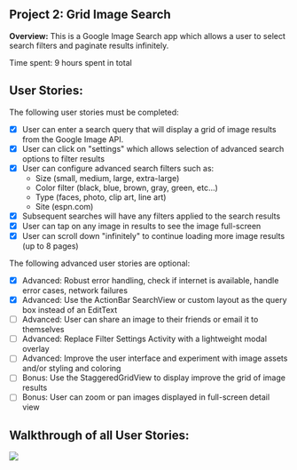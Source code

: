 Project 2: Grid Image Search
----------------------------

**Overview:** This is a Google Image Search app which allows a user to select search filters and
paginate results infinitely.

Time spent: 9 hours spent in total

User Stories:
-------------

The following user stories must be completed:

- [x] User can enter a search query that will display a grid of image results from the Google Image API.
- [x] User can click on "settings" which allows selection of advanced search options to filter results
- [x] User can configure advanced search filters such as:
    - Size (small, medium, large, extra-large)
    - Color filter (black, blue, brown, gray, green, etc...)
    - Type (faces, photo, clip art, line art)
    - Site (espn.com)
- [x] Subsequent searches will have any filters applied to the search results
- [x] User can tap on any image in results to see the image full-screen
- [x] User can scroll down "infinitely" to continue loading more image results (up to 8 pages)

The following advanced user stories are optional:

- [x] Advanced: Robust error handling, check if internet is available, handle error cases, network failures
- [x] Advanced: Use the ActionBar SearchView or custom layout as the query box instead of an EditText
- [ ] Advanced: User can share an image to their friends or email it to themselves
- [ ] Advanced: Replace Filter Settings Activity with a lightweight modal overlay
- [ ] Advanced: Improve the user interface and experiment with image assets and/or styling and coloring
- [ ] Bonus: Use the StaggeredGridView to display improve the grid of image results
- [ ] Bonus: User can zoom or pan images displayed in full-screen detail view

Walkthrough of all User Stories:
-------------------------------

![](Walkthrough.gif)
